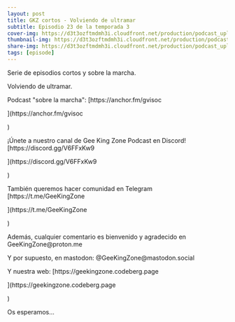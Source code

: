 ```yaml
---
layout: post
title: GKZ cortos - Volviendo de ultramar
subtitle: Episodio 23 de la temporada 3
cover-img: https://d3t3ozftmdmh3i.cloudfront.net/production/podcast_uploaded_nologo/14743809/14743809-1619370377976-ce118b9b0f9a8.jpg
thumbnail-img: https://d3t3ozftmdmh3i.cloudfront.net/production/podcast_uploaded_nologo/14743809/14743809-1619370377976-ce118b9b0f9a8.jpg
share-img: https://d3t3ozftmdmh3i.cloudfront.net/production/podcast_uploaded_nologo/14743809/14743809-1619370377976-ce118b9b0f9a8.jpg
tags: [episode]
---
```


<p>Serie de episodios cortos y sobre la marcha. &nbsp;</p>
<p>Volviendo de ultramar.</p>
<p>Podcast "sobre la marcha": [https://anchor.fm/gvisoc</p>](https://anchor.fm/gvisoc</p>)
<p>¡Únete a nuestro canal de Gee King Zone Podcast en Discord! [https://discord.gg/V6FFxKw9&nbsp;</p>](https://discord.gg/V6FFxKw9&nbsp;</p>)
<p>También queremos hacer comunidad en Telegram [https://t.me/GeeKingZone&nbsp;</p>](https://t.me/GeeKingZone&nbsp;</p>)
<p>Además, cualquier comentario es bienvenido y agradecido en GeeKingZone@proton.me&nbsp;</p>
<p>Y por supuesto, en mastodon: @GeeKingZone@mastodon.social&nbsp;</p>
<p>Y nuestra web: [https://geekingzone.codeberg.page&nbsp;</p>](https://geekingzone.codeberg.page&nbsp;</p>)
<p>Os esperamos...</p>
